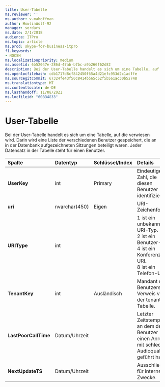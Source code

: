 ```yaml
---
title: User-Tabelle
ms.reviewer: ''
ms.author: v-mahoffman
author: HowlinWolf-92
manager: serdars
ms.date: 2/1/2018
audience: ITPro
ms.topic: article
ms.prod: skype-for-business-itpro
f1.keywords:
- NOCSH
ms.localizationpriority: medium
ms.assetid: 6b52047e-286d-47ab-b7bc-a9b266f62d82
description: Bei der User-Tabelle handelt es sich um eine Tabelle, auf die verwiesen wird. Darin wird eine Liste der verschiedenen Benutzer gespeichert, die an in der Datenbank aufgezeichneten Sitzungen beteiligt waren. Jeder Datensatz in der Tabelle steht für einen Benutzer.
ms.openlocfilehash: cdb1717d8cf842450f65a4d21efc953d2c1adffe
ms.sourcegitcommit: 67324fe43f50c8414bb65c52f5b561ac30b52748
ms.translationtype: MT
ms.contentlocale: de-DE
ms.lasthandoff: 11/08/2021
ms.locfileid: "60834833"
---
```

# <a name="user-table"></a>User-Tabelle
 
Bei der User-Tabelle handelt es sich um eine Tabelle, auf die verwiesen wird. Darin wird eine Liste der verschiedenen Benutzer gespeichert, die an in der Datenbank aufgezeichneten Sitzungen beteiligt waren. Jeder Datensatz in der Tabelle steht für einen Benutzer.
  
|**Spalte**|**Datentyp**|**Schlüssel/Index**|**Details**|
|:-----|:-----|:-----|:-----|
|**UserKey** <br/> |int  <br/> |Primary  <br/> |Eindeutige Zahl, die diesen Benutzer identifiziert.  <br/> |
|**uri** <br/> |nvarchar(450)  <br/> |Eigen  <br/> |URI-Zeichenfolge  <br/> |
|**URIType** <br/> |int  <br/> ||1 ist ein unbekannter URI-Typ.  <br/> 2 ist ein Benutzer-URI.  <br/> 4 ist ein Konferenz-URI.  <br/> 8 ist ein Telefon-URI.  <br/> |
|**TenantKey** <br/> |int  <br/> |Ausländisch  <br/> |Mandant des Benutzers. Verweis von der tenant-Tabelle.  <br/> |
|**LastPoorCallTime** <br/> |Datum/Uhrzeit  <br/> ||Letzter Zeitstempel, an dem der Benutzer einen Anruf mit schlechter Audioqualität geführt hat.  <br/> |
|**NextUpdateTS** <br/> |Datum/Uhrzeit  <br/> ||Ausschließlich für interne Zwecke.  <br/> |
   

